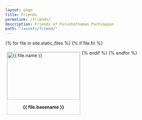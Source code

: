 ```yaml
---
layout: page
title: Friends
permalink: /friends/
description: Friends of Purushothaman Pachiappan
path: "/assets/friend/"
---
```


{% for file in site.static_files %}
{% if file.fri %}
<div style = " margin: 5px;
    border: 1px solid #ccc;
    float: left;
    overflow: auto;
     width: auto;">
     <a target="_blank" href="{{ file.path }}">
  <img src="../{{ file.path }}" alt="{{ file.name }}" width="230" height="150 ">
</a>
<div style=" padding: 15px;
    text-align: center" ><b>{{ file.basename }}</b>
</div>
</div>
{% endif %}
{% endfor %}
